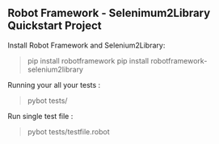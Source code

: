 ## Robot Framework - Selenimum2Library Quickstart Project

Install Robot Framework and Selenium2Library:

> pip install robotframework
> pip install robotframework-selenium2library


Running your all your tests :

> pybot tests/


Run single test file :

> pybot tests/testfile.robot


